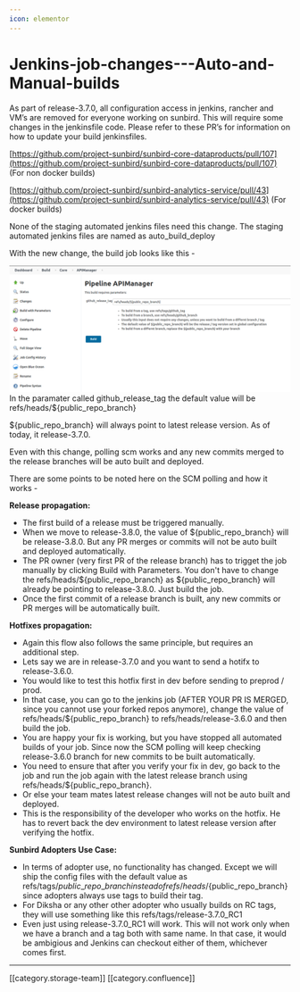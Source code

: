 ```yaml
---
icon: elementor
---
```


# Jenkins-job-changes---Auto-and-Manual-builds

As part of release-3.7.0, all configuration access in jenkins, rancher and VM’s are removed for everyone working on sunbird. This will require some changes in the jenkinsfile code. Please refer to these PR’s for information on how to update your build jenkinsfiles.

[https://github.com/project-sunbird/sunbird-core-dataproducts/pull/107](https://github.com/project-sunbird/sunbird-core-dataproducts/pull/107) (For non docker builds)

[https://github.com/project-sunbird/sunbird-analytics-service/pull/43](https://github.com/project-sunbird/sunbird-analytics-service/pull/43) (For docker builds)

None of the staging automated jenkins files need this change. The staging automated jenkins files are named as auto\_build\_deploy

With the new change, the build job looks like this -

![](<../../../../../../.gitbook/assets/Screenshot from 2021-02-11 17-43-16 (1).png>)In the paramater called github\_release\_tag the default value will be refs/heads/${public\_repo\_branch}

${public\_repo\_branch} will always point to latest release version. As of today, it release-3.7.0.

Even with this change, polling scm works and any new commits merged to the release branches will be auto built and deployed.

There are some points to be noted here on the SCM polling and how it works -

**Release propagation:**

* The first build of a release must be triggered manually.
* When we move to release-3.8.0, the value of ${public\_repo\_branch} will be release-3.8.0. But any PR merges or commits will not be auto built and deployed automatically.
* The PR owner (very first PR of the release branch) has to trigget the job manually by clicking Build with Parameters. You don't have to change the refs/heads/${public\_repo\_branch} as ${public\_repo\_branch} will already be pointing to release-3.8.0. Just build the job.
* Once the first commit of a release branch is built, any new commits or PR merges will be automatically built.

**Hotfixes propagation:**

* Again this flow also follows the same principle, but requires an additional step.
* Lets say we are in release-3.7.0 and you want to send a hotifx to release-3.6.0.
* You would like to test this hotfix first in dev before sending to preprod / prod.
* In that case, you can go to the jenkins job (AFTER YOUR PR IS MERGED, since you cannot use your forked repos anymore), change the value of refs/heads/${public\_repo\_branch} to refs/heads/release-3.6.0 and then build the job.
* You are happy your fix is working, but you have stopped all automated builds of your job. Since now the SCM polling will keep checking release-3.6.0 branch for new commits to be built automatically.
* You need to ensure that after you verify your fix in dev, go back to the job and run the job again with the latest release branch using refs/heads/${public\_repo\_branch}.
* Or else your team mates latest release changes will not be auto built and deployed.
* This is the responsibility of the developer who works on the hotfix. He has to revert back the dev environment to latest release version after verifying the hotfix.

**Sunbird Adopters Use Case:**

* In terms of adopter use, no functionality has changed. Except we will ship the config files with the default value as refs/tags/${public\_repo\_branch} instead of refs/heads/${public\_repo\_branch} since adopters always use tags to build their tag.
* For Diksha or any other other adopter who usually builds on RC tags, they will use something like this refs/tags/release-3.7.0\_RC1
* Even just using release-3.7.0\_RC1 will work. This will not work only when we have a branch and a tag both with same name. In that case, it would be ambigious and Jenkins can checkout either of them, whichever comes first.

***

\[\[category.storage-team]] \[\[category.confluence]]
